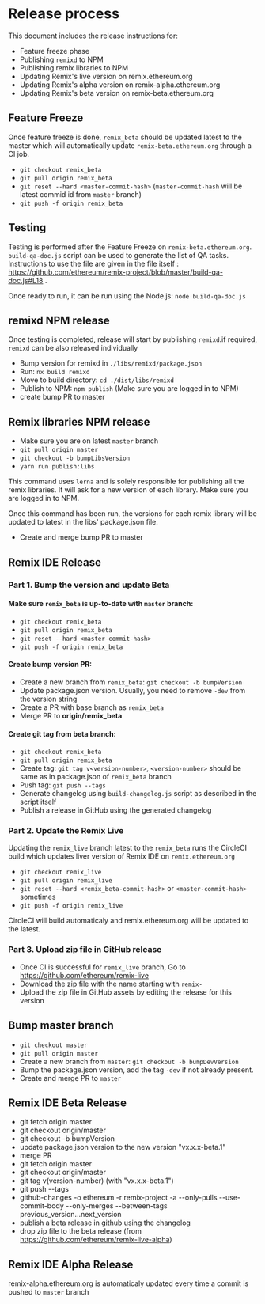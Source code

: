 # Release process 

This document includes the release instructions for:
 - Feature freeze phase
 - Publishing `remixd` to NPM
 - Publishing remix libraries to NPM
 - Updating Remix's live version on remix.ethereum.org
 - Updating Remix's alpha version on remix-alpha.ethereum.org
 - Updating Remix's beta version on remix-beta.ethereum.org

## Feature Freeze
Once feature freeze is done, `remix_beta` should be updated latest to the master which will automatically update `remix-beta.ethereum.org` through a CI job.

 - `git checkout remix_beta`
 - `git pull origin remix_beta`
 - `git reset --hard <master-commit-hash>` (`master-commit-hash` will be latest commid id from `master` branch)
 - `git push -f origin remix_beta`
 
## Testing
Testing is performed after the Feature Freeze on `remix-beta.ethereum.org`. `build-qa-doc.js` script can be used to generate the list of QA tasks. Instructions to use the file are given in the file itself : https://github.com/ethereum/remix-project/blob/master/build-qa-doc.js#L18 . 

Once ready to run, it can be run using the Node.js: `node build-qa-doc.js`

## remixd NPM release
Once testing is completed, release will start by publishing `remixd`.if required, `remixd` can be also released individually

 - Bump version for remixd in `./libs/remixd/package.json`
 - Run: `nx build remixd`
 - Move to build directory: `cd ./dist/libs/remixd`
 - Publish to NPM: `npm publish` (Make sure you are logged in to NPM)
 - create bump PR to master

## Remix libraries NPM release
 - Make sure you are on latest `master` branch
 - `git pull origin master`
 - `git checkout -b bumpLibsVersion`
 - `yarn run publish:libs `
 
This command uses `lerna` and is solely responsible for publishing all the remix libraries. It will ask for a new version of each library. Make sure you are logged in to NPM.

Once this command has been run, the versions for each remix library will be updated to latest in the libs' package.json file.
 - Create and merge bump PR to master
 
## Remix IDE Release 
### Part 1. Bump the version and update Beta

#### Make sure `remix_beta` is up-to-date with `master` branch:

 - `git checkout remix_beta`
 - `git pull origin remix_beta`
 - `git reset --hard <master-commit-hash>`
 - `git push -f origin remix_beta`

#### Create bump version PR:

 - Create a new branch from `remix_beta`: `git checkout -b bumpVersion`
 - Update package.json version. Usually, you need to remove `-dev` from the version string
 - Create a PR with base branch as `remix_beta`
 - Merge PR to **origin/remix_beta**

#### Create git tag from beta branch:

 - `git checkout remix_beta`
 - `git pull origin remix_beta`
 - Create tag: `git tag v<version-number>`, `<version-number>` should be same as in package.json of `remix_beta` branch
 - Push tag: `git push --tags`
 - Generate changelog using `build-changelog.js` script as described in the script itself
 - Publish a release in GitHub using the generated changelog

### Part 2. Update the Remix Live

Updating the `remix_live` branch latest to the `remix_beta` runs the CircleCI build which updates liver version of Remix IDE on `remix.ethereum.org`

 - `git checkout remix_live`
 - `git pull origin remix_live`
 - `git reset --hard <remix_beta-commit-hash>` or `<master-commit-hash>` sometimes
 - `git push -f origin remix_live`

 CircleCI will build automaticaly and remix.ethereum.org will be updated to the latest.

 ### Part 3. Upload zip file in GitHub release
 - Once CI is successful for `remix_live` branch, Go to https://github.com/ethereum/remix-live
 - Download the zip file with the name starting with `remix-`
 - Upload the zip file in GitHub assets by editing the release for this version
 
## Bump master branch 

 - `git checkout master`
 - `git pull origin master`
 - Create a new branch from `master`: `git checkout -b bumpDevVersion`
 - Bump the  package.json version, add the tag `-dev` if not already present.
 - Create and merge PR to `master`
 
 
## Remix IDE Beta Release
 - git fetch origin master
 - git checkout origin/master
 - git checkout -b bumpVersion
 - update package.json version to the new version "vx.x.x-beta.1"
 - merge PR
 - git fetch origin master
 - git checkout origin/master
 - git tag v(version-number) (with "vx.x.x-beta.1")
 - git push --tags
 - github-changes -o ethereum -r remix-project -a --only-pulls --use-commit-body --only-merges --between-tags previous_version...next_version
 - publish a beta release in github using the changelog
 - drop zip file to the beta release (from https://github.com/ethereum/remix-live-alpha)
 
## Remix IDE Alpha Release

remix-alpha.ethereum.org is automaticaly updated every time a commit is pushed to `master` branch

